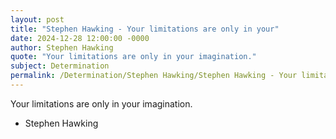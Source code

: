 ```yaml
---
layout: post
title: "Stephen Hawking - Your limitations are only in your"
date: 2024-12-28 12:00:00 -0000
author: Stephen Hawking
quote: "Your limitations are only in your imagination."
subject: Determination
permalink: /Determination/Stephen Hawking/Stephen Hawking - Your limitations are only in your
---
```


Your limitations are only in your imagination.

- Stephen Hawking

